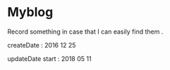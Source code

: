 # Myblog
Record something in case that I can easily find them .

createDate : 2016 12 25 

updateDate start : 2018 05 11

